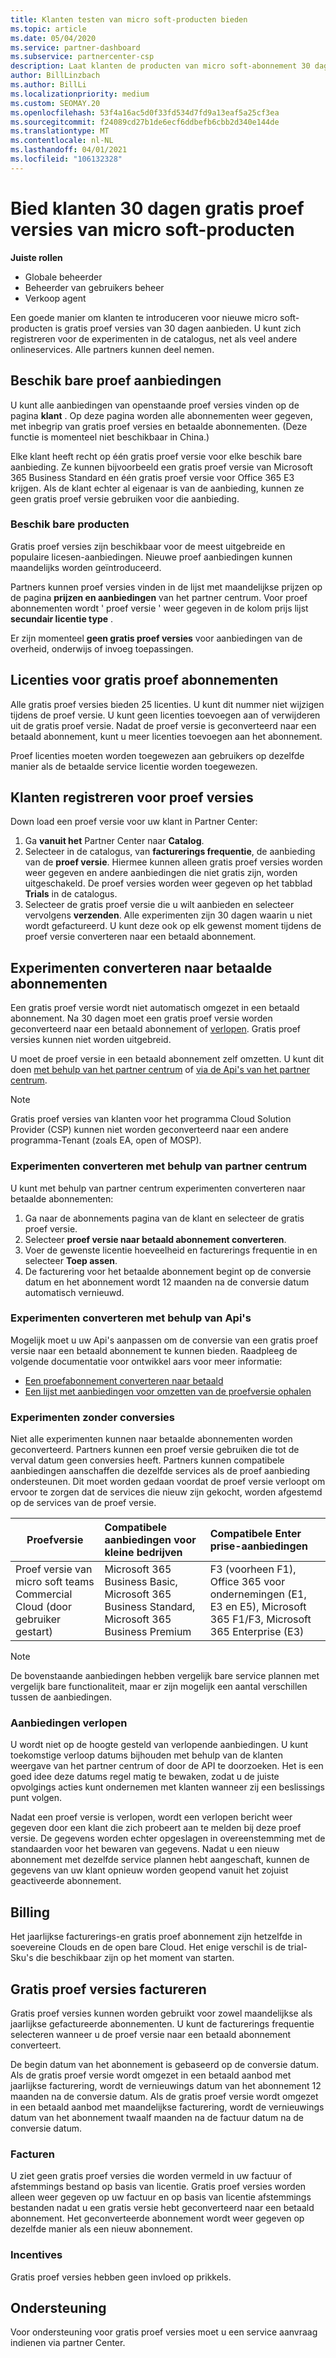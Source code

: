 ```yaml
---
title: Klanten testen van micro soft-producten bieden
ms.topic: article
ms.date: 05/04/2020
ms.service: partner-dashboard
ms.subservice: partnercenter-csp
description: Laat klanten de producten van micro soft-abonnement 30 dagen proberen. Meld u aan voor deze gratis proef versies in de catalogus, net als veel andere onlineservices.
author: BillLinzbach
ms.author: BillLi
ms.localizationpriority: medium
ms.custom: SEOMAY.20
ms.openlocfilehash: 53f4a16ac5d0f33fd534d7fd9a13eaf5a25cf3ea
ms.sourcegitcommit: f24089cd27b1de6ecf6ddbefb6cbb2d340e144de
ms.translationtype: MT
ms.contentlocale: nl-NL
ms.lasthandoff: 04/01/2021
ms.locfileid: "106132328"
---
```

# <a name="give-customers-30-day-free-trials-of-microsoft-products"></a>Bied klanten 30 dagen gratis proef versies van micro soft-producten

**Juiste rollen**

- Globale beheerder
- Beheerder van gebruikers beheer
- Verkoop agent

Een goede manier om klanten te introduceren voor nieuwe micro soft-producten is gratis proef versies van 30 dagen aanbieden. U kunt zich registreren voor de experimenten in de catalogus, net als veel andere onlineservices. Alle partners kunnen deel nemen.

## <a name="available-trial-offers"></a>Beschik bare proef aanbiedingen

U kunt alle aanbiedingen van openstaande proef versies vinden op de pagina **klant** . Op deze pagina worden alle abonnementen weer gegeven, met inbegrip van gratis proef versies en betaalde abonnementen. (Deze functie is momenteel niet beschikbaar in China.)

Elke klant heeft recht op één gratis proef versie voor elke beschik bare aanbieding. Ze kunnen bijvoorbeeld een gratis proef versie van Microsoft 365 Business Standard en één gratis proef versie voor Office 365 E3 krijgen. Als de klant echter al eigenaar is van de aanbieding, kunnen ze geen gratis proef versie gebruiken voor die aanbieding.

### <a name="available-products"></a>Beschik bare producten

Gratis proef versies zijn beschikbaar voor de meest uitgebreide en populaire licesen-aanbiedingen. Nieuwe proef aanbiedingen kunnen maandelijks worden geïntroduceerd.

Partners kunnen proef versies vinden in de lijst met maandelijkse prijzen op de pagina **prijzen en aanbiedingen** van het partner centrum. Voor proef abonnementen wordt ' proef versie ' weer gegeven in de kolom prijs lijst **secundair licentie type** .

Er zijn momenteel **geen gratis proef versies** voor aanbiedingen van de overheid, onderwijs of invoeg toepassingen.

## <a name="licenses-for-free-trial-offers"></a>Licenties voor gratis proef abonnementen

Alle gratis proef versies bieden 25 licenties. U kunt dit nummer niet wijzigen tijdens de proef versie. U kunt geen licenties toevoegen aan of verwijderen uit de gratis proef versie. Nadat de proef versie is geconverteerd naar een betaald abonnement, kunt u meer licenties toevoegen aan het abonnement.

Proef licenties moeten worden toegewezen aan gebruikers op dezelfde manier als de betaalde service licentie worden toegewezen.

## <a name="sign-customers-up-for-trials"></a>Klanten registreren voor proef versies

Down load een proef versie voor uw klant in Partner Center:

1. Ga **vanuit het** Partner Center naar **Catalog**. 
2. Selecteer in de catalogus, van **facturerings frequentie**, de aanbieding van de **proef versie**. Hiermee kunnen alleen gratis proef versies worden weer gegeven en andere aanbiedingen die niet gratis zijn, worden uitgeschakeld. De proef versies worden weer gegeven op het tabblad **Trials** in de catalogus.
3. Selecteer de gratis proef versie die u wilt aanbieden en selecteer vervolgens **verzenden**. Alle experimenten zijn 30 dagen waarin u niet wordt gefactureerd. U kunt deze ook op elk gewenst moment tijdens de proef versie converteren naar een betaald abonnement.

## <a name="converting-trials-to-paid-subscriptions"></a>Experimenten converteren naar betaalde abonnementen

Een gratis proef versie wordt niet automatisch omgezet in een betaald abonnement. Na 30 dagen moet een gratis proef versie worden geconverteerd naar een betaald abonnement of [verlopen](#expiring-offers). Gratis proef versies kunnen niet worden uitgebreid.

U moet de proef versie in een betaald abonnement zelf omzetten. U kunt dit doen [met behulp van het partner centrum](#convert-trials-using-partner-center) of [via de Api's van het partner centrum](#convert-trials-using-apis).

> [!NOTE]
> Gratis proef versies van klanten voor het programma Cloud Solution Provider (CSP) kunnen niet worden geconverteerd naar een andere programma-Tenant (zoals EA, open of MOSP).

### <a name="convert-trials-using-partner-center"></a>Experimenten converteren met behulp van partner centrum

U kunt met behulp van partner centrum experimenten converteren naar betaalde abonnementen:

1. Ga naar de abonnements pagina van de klant en selecteer de gratis proef versie.
2. Selecteer **proef versie naar betaald abonnement converteren**.
3. Voer de gewenste licentie hoeveelheid en facturerings frequentie in en selecteer **Toep assen**.
4. De facturering voor het betaalde abonnement begint op de conversie datum en het abonnement wordt 12 maanden na de conversie datum automatisch vernieuwd. 

### <a name="convert-trials-using-apis"></a>Experimenten converteren met behulp van Api's

Mogelijk moet u uw Api's aanpassen om de conversie van een gratis proef versie naar een betaald abonnement te kunnen bieden. Raadpleeg de volgende documentatie voor ontwikkel aars voor meer informatie:

- [Een proefabonnement converteren naar betaald](/partner-center/develop/convert-a-trial-subscription-to-paid)
- [Een lijst met aanbiedingen voor omzetten van de proefversie ophalen](/partner-center/develop/get-a-list-of-trial-conversion-offers)

### <a name="trials-without-conversions"></a>Experimenten zonder conversies

Niet alle experimenten kunnen naar betaalde abonnementen worden geconverteerd. Partners kunnen een proef versie gebruiken die tot de verval datum geen conversies heeft. Partners kunnen compatibele aanbiedingen aanschaffen die dezelfde services als de proef aanbieding ondersteunen.  Dit moet worden gedaan voordat de proef versie verloopt om ervoor te zorgen dat de services die nieuw zijn gekocht, worden afgestemd op de services van de proef versie. 

|**Proefversie**   |**Compatibele aanbiedingen voor kleine bedrijven**   |**Compatibele Enter prise-aanbiedingen**   |
|----------------------------|:---------------------------------|:------------------------------------------|
|Proef versie van micro soft teams Commercial Cloud (door gebruiker gestart)   |Microsoft 365 Business Basic, Microsoft 365 Business Standard, Microsoft 365 Business Premium   | F3 (voorheen F1), Office 365 voor ondernemingen (E1, E3 en E5), Microsoft 365 F1/F3, Microsoft 365 Enterprise (E3)   |

>[!NOTE]
>De bovenstaande aanbiedingen hebben vergelijk bare service plannen met vergelijk bare functionaliteit, maar er zijn mogelijk een aantal verschillen tussen de aanbiedingen.

### <a name="expiring-offers"></a>Aanbiedingen verlopen

U wordt niet op de hoogte gesteld van verlopende aanbiedingen. U kunt toekomstige verloop datums bijhouden met behulp van de klanten weergave van het partner centrum of door de API te doorzoeken. Het is een goed idee deze datums regel matig te bewaken, zodat u de juiste opvolgings acties kunt ondernemen met klanten wanneer zij een beslissings punt volgen.

Nadat een proef versie is verlopen, wordt een verlopen bericht weer gegeven door een klant die zich probeert aan te melden bij deze proef versie. De gegevens worden echter opgeslagen in overeenstemming met de standaarden voor het bewaren van gegevens. Nadat u een nieuw abonnement met dezelfde service plannen hebt aangeschaft, kunnen de gegevens van uw klant opnieuw worden geopend vanuit het zojuist geactiveerde abonnement.

## <a name="billing"></a>Billing

Het jaarlijkse facturerings-en gratis proef abonnement zijn hetzelfde in soevereine Clouds en de open bare Cloud. Het enige verschil is de trial-Sku's die beschikbaar zijn op het moment van starten.

## <a name="billing-for-free-trials"></a>Gratis proef versies factureren

Gratis proef versies kunnen worden gebruikt voor zowel maandelijkse als jaarlijkse gefactureerde abonnementen. U kunt de facturerings frequentie selecteren wanneer u de proef versie naar een betaald abonnement converteert.

De begin datum van het abonnement is gebaseerd op de conversie datum. Als de gratis proef versie wordt omgezet in een betaald aanbod met jaarlijkse facturering, wordt de vernieuwings datum van het abonnement 12 maanden na de conversie datum. Als de gratis proef versie wordt omgezet in een betaald aanbod met maandelijkse facturering, wordt de vernieuwings datum van het abonnement twaalf maanden na de factuur datum na de conversie datum.

### <a name="invoices"></a>Facturen

U ziet geen gratis proef versies die worden vermeld in uw factuur of afstemmings bestand op basis van licentie. Gratis proef versies worden alleen weer gegeven op uw factuur en op basis van licentie afstemmings bestanden nadat u een gratis versie hebt geconverteerd naar een betaald abonnement. Het geconverteerde abonnement wordt weer gegeven op dezelfde manier als een nieuw abonnement.

### <a name="incentives"></a>Incentives

Gratis proef versies hebben geen invloed op prikkels.

## <a name="support"></a>Ondersteuning

Voor ondersteuning voor gratis proef versies moet u een service aanvraag indienen via partner Center.